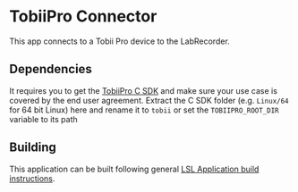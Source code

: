 # TobiiPro Connector

This app connects to a Tobii Pro device to the LabRecorder.

## Dependencies

It requires you to get the [TobiiPro C SDK](https://www.tobiipro.com/product-listing/tobii-pro-sdk/#Download) and
make sure your use case is covered by the end user agreement.
Extract the C SDK folder (e.g. `Linux/64` for 64 bit Linux) here and rename it
to `tobii` or set the `TOBIIPRO_ROOT_DIR` variable to its path

## Building

This application can be built following general
[LSL Application build instructions](https://labstreaminglayer.readthedocs.io/dev/app_build.html).
